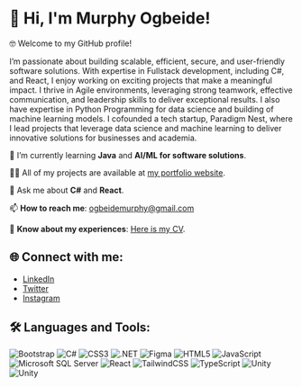 
# 👋 Hi, I'm Murphy Ogbeide!


🤓 Welcome to my GitHub profile! 

I’m passionate about building scalable, efficient, secure, and user-friendly software solutions. With expertise in Fullstack development, including C#, and React, I enjoy working on exciting projects that make a meaningful impact. I thrive in Agile environments, leveraging strong teamwork, effective communication, and leadership skills to deliver exceptional results. I also have expertise in Python Programming for data science and building of machine learning models. I cofounded a tech startup, Paradigm Nest, where I lead projects that leverage data science and machine learning to deliver innovative solutions for businesses and academia.


🌱 I’m currently learning **Java** and **AI/ML for software solutions**.  

👨‍💻 All of my projects are available at [my portfolio website](https://murphyogbeide.netlify.app).  

💬 Ask me about **C#** and **React**.  

📫 **How to reach me**: ogbeidemurphy@gmail.com  

📄 **Know about my experiences**: [Here is my CV](https://drive.google.com/file/d/1Jpq55bspqP6Iz7Jm30xIoGN96NDLYqaW/view?usp=sharing).  

## 🌐 Connect with me:
- [LinkedIn](https://www.linkedin.com/in/murphy-ogbeide/)  
- [Twitter](https://twitter.com/_ogmurphy)  
- [Instagram](https://instagram.com/_ogmurphy)  

## 🛠️ Languages and Tools:
![Bootstrap](https://img.shields.io/badge/Bootstrap-%23563D7C.svg?style=for-the-badge&logo=bootstrap&logoColor=white)
![C#](https://img.shields.io/badge/C%23-%23239120.svg?style=for-the-badge&logo=csharp&logoColor=white)
![CSS3](https://img.shields.io/badge/CSS3-%231572B6.svg?style=for-the-badge&logo=css3&logoColor=white)
![.NET](https://img.shields.io/badge/.NET-%23051260.svg?style=for-the-badge&logo=dotnet&logoColor=white)
![Figma](https://img.shields.io/badge/Figma-%23F24E1E.svg?style=for-the-badge&logo=figma&logoColor=white)
![HTML5](https://img.shields.io/badge/HTML5-%23E34F26.svg?style=for-the-badge&logo=html5&logoColor=white)
![JavaScript](https://img.shields.io/badge/JavaScript-%23F7DF1E.svg?style=for-the-badge&logo=javascript&logoColor=black)
![Microsoft SQL Server](https://img.shields.io/badge/MSSQL-%23CC2927.svg?style=for-the-badge&logo=microsoftsqlserver&logoColor=white)
![React](https://img.shields.io/badge/React-%2361DAFB.svg?style=for-the-badge&logo=react&logoColor=black)
![TailwindCSS](https://img.shields.io/badge/TailwindCSS-%2338B2AC.svg?style=for-the-badge&logo=tailwind-css&logoColor=white)
![TypeScript](https://img.shields.io/badge/TypeScript-%23007ACC.svg?style=for-the-badge&logo=typescript&logoColor=white)
![Unity](https://img.shields.io/badge/Unity-%23000000.svg?style=for-the-badge&logo=unity&logoColor=white)
![Unity](https://img.shields.io/badge/Python-%2361DAFB.svg?style=for-the-badge&logo=python&logoColor=white)

